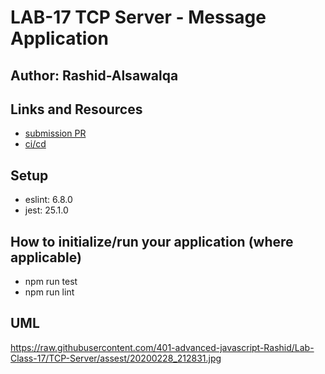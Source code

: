 # LAB-17 TCP Server - Message Application

## Author: Rashid-Alsawalqa

## Links and Resources

- [submission PR](https://github.com/401-advanced-javascript-Rashid/Lab-Class-17/pull/1)
- [ci/cd](https://github.com/401-advanced-javascript-Rashid/Lab-Class-17/runs/475600642?check_suite_focus=true)

## Setup

  -  eslint: 6.8.0
  -  jest: 25.1.0

## How to initialize/run your application (where applicable)

- npm run test 
- npm run lint

## UML 
https://raw.githubusercontent.com/401-advanced-javascript-Rashid/Lab-Class-17/TCP-Server/assest/20200228_212831.jpg
